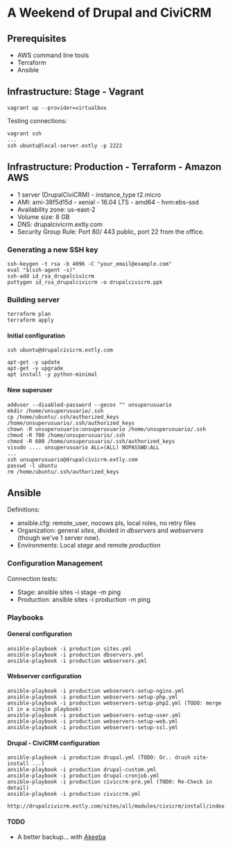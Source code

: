 # A Weekend of Drupal and CiviCRM

## Prerequisites

- AWS command line tools
- Terraform
- Ansible

## Infrastructure: Stage - Vagrant 

    vagrant up --provider=virtualbox

Testing connections:

    vagrant ssh
    ...
    ssh ubuntu@local-server.extly -p 2222

## Infrastructure: Production - Terraform - Amazon AWS

- 1 server (DrupalCiviCRM) - instance_type t2.micro
- AMI: ami-38f5d15d - xenial - 16.04 LTS - amd64 - hvm:ebs-ssd 
- Availability zone: us-east-2
- Volume size: 8 GB
- DNS: drupalcivicrm.extly.com
- Security Group Rule: Port 80/ 443 public, port 22 from the office.

### Generating a new SSH key

    ssh-keygen -t rsa -b 4096 -C "your_email@example.com"
    eval "$(ssh-agent -s)"
    ssh-add id_rsa_drupalcivicrm
    puttygen id_rsa_drupalcivicrm -o drupalcivicrm.ppk

### Building server

    terraform plan
    terraform apply

#### Initial configuration

    ssh ubuntu@drupalcivicrm.extly.com

    apt-get -y update
    apt-get -y upgrade
    apt install -y python-minimal

#### New superuser

    adduser --disabled-password --gecos "" unsuperusuario
    mkdir /home/unsuperusuario/.ssh
    cp /home/ubuntu/.ssh/authorized_keys /home/unsuperusuario/.ssh/authorized_keys       
    chown -R unsuperusuario:unsuperusuario /home/unsuperusuario/.ssh
    chmod -R 700 /home/unsuperusuario/.ssh
    chmod -R 600 /home/unsuperusuario/.ssh/authorized_keys
    visudo .... unsuperusuario ALL=(ALL) NOPASSWD:ALL
    ...
    ssh unsuperusuario@drupalcivicrm.extly.com
    passwd -l ubuntu
    rm /home/ubuntu/.ssh/authorized_keys

## Ansible

Definitions:

- ansible.cfg: remote_user, nocows pls, local roles, no retry files
- Organization: general *sites*, divided in *dbservers* and *webservers* (though we've 1 server now).
- Environments: Local *stage* and remote *production*

### Configuration Management

Connection tests: 

- Stage: ansible sites -i stage -m ping
- Production: ansible sites -i production -m ping

### Playbooks

#### General configuration

    ansible-playbook -i production sites.yml
    ansible-playbook -i production dbservers.yml
    ansible-playbook -i production webservers.yml

#### Webserver configuration    

    ansible-playbook -i production webservers-setup-nginx.yml
    ansible-playbook -i production webservers-setup-php.yml
    ansible-playbook -i production webservers-setup-php2.yml (TODO: merge it in a single playbook)
    ansible-playbook -i production webservers-setup-user.yml
    ansible-playbook -i production webservers-setup-web.yml
    ansible-playbook -i production webservers-setup-ssl.yml

#### Drupal - CiviCRM configuration    

    ansible-playbook -i production drupal.yml (TODO: Or.. drush site-install ...)
    ansible-playbook -i production drupal-custom.yml
    ansible-playbook -i production drupal-cronjob.yml
    ansible-playbook -i production civiccrm-pre.yml (TODO: Re-Check in detail)
    ansible-playbook -i production civiccrm.yml

    http://drupalcivicrm.extly.com/sites/all/modules/civicrm/install/index.php

#### TODO

- A better backup... with [Akeeba](https://www.akeebabackup.com/)
